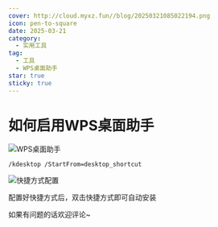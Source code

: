 ```yaml
---
cover: http://cloud.myxz.fun//blog/20250321085022194.png
icon: pen-to-square
date: 2025-03-21
category:
  - 实用工具
tag:
  - 工具
  - WPS桌面助手
star: true
sticky: true
---
```


# 如何启用WPS桌面助手

![WPS桌面助手](http://cloud.myxz.fun//blog/20250321085022194.png)

```Plain
/kdesktop /StartFrom=desktop_shortcut
```

![快捷方式配置](http://cloud.myxz.fun//blog/20250321084851529.png)

配置好快捷方式后，双击快捷方式即可自动安装



如果有问题的话欢迎评论~
